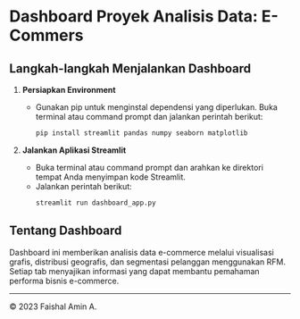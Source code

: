 # Dashboard Proyek Analisis Data: E-Commers

## Langkah-langkah Menjalankan Dashboard

1. **Persiapkan Environment**
   - Gunakan pip untuk menginstal dependensi yang diperlukan. Buka terminal atau command prompt dan jalankan perintah berikut:
     ```bash
     pip install streamlit pandas numpy seaborn matplotlib
     ```

2. **Jalankan Aplikasi Streamlit**
   - Buka terminal atau command prompt dan arahkan ke direktori tempat Anda menyimpan kode Streamlit.
   - Jalankan perintah berikut:
     ```bash
     streamlit run dashboard_app.py
     ```

## Tentang Dashboard
Dashboard ini memberikan analisis data e-commerce melalui visualisasi grafis, distribusi geografis, dan segmentasi pelanggan menggunakan RFM. Setiap tab menyajikan informasi yang dapat membantu pemahaman performa bisnis e-commerce.

---

© 2023 Faishal Amin A.
